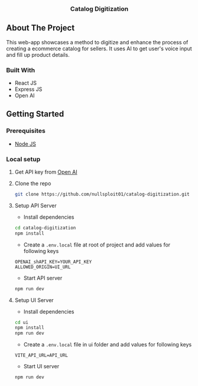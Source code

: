 <div align="center">
  <h3 align="center">Catalog Digitization</h3>
</div>

## About The Project

This web-app showcases a method to digitize and enhance the process of creating a ecommerce catalog for sellers. It uses AI to get user's voice input and fill up product details.

### Built With

- React JS
- Express JS
- Open AI

## Getting Started

### Prerequisites

- [Node JS](https://nodejs.org/)

### Local setup

1. Get API key from [Open AI](https://openai.com)
2. Clone the repo
   ```sh
   git clone https://github.com/nullsploit01/catalog-digitization.git
   ```
3. Setup API Server

   - Install dependencies

   ```sh
   cd catalog-digitization
   npm install
   ```

   - Create a `.env.local` file at root of project and add values for following keys

   ```
   OPENAI_shAPI_KEY=YOUR_API_KEY
   ALLOWED_ORIGIN=UI_URL
   ```

   - Start API server

   ```sh
   npm run dev
   ```

4. Setup UI Server
   - Install dependencies
   ```sh
   cd ui
   npm install
   npm run dev
   ```
   - Create a `.env.local` file in ui folder and add values for following keys
   ```
   VITE_API_URL=API_URL
   ```
   - Start UI server
   ```sh
   npm run dev
   ```
